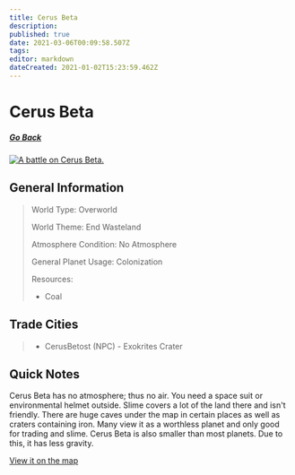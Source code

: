 ```yaml
---
title: Cerus Beta
description: 
published: true
date: 2021-03-06T00:09:58.507Z
tags: 
editor: markdown
dateCreated: 2021-01-02T15:23:59.462Z
---
```


# Cerus Beta

##### [Go Back](/wiki/space#planets)

<a href="https://imgur.com/FAKYZZI"><img src="https://i.imgur.com/FAKYZZI.jpg" title="A battle on Cerus Beta." /></a>

## General Information

> World Type: Overworld
>
> World Theme: End Wasteland
>
> Atmosphere Condition: No Atmosphere
>
> General Planet Usage: Colonization
>
> Resources:
> - Coal

## Trade Cities
> - CerusBetost (NPC) - Exokrites Crater

## Quick Notes

Cerus Beta has no atmosphere; thus no air. You need a space suit or environmental helmet outside. Slime covers a lot of the land there and isn't friendly. There are huge caves under the map in certain places as well as craters containing iron. Many view it as a worthless planet and only good for trading and slime. Cerus Beta is also smaller than most planets. Due to this, it has less gravity.

[View it on the map](https://dynmap.starlegacy.net/?worldname=CerusBeta)
